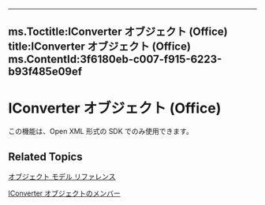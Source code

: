 

---
ms.Toctitle:IConverter オブジェクト (Office)
title:IConverter オブジェクト (Office)
ms.ContentId:3f6180eb-c007-f915-6223-b93f485e09ef
---
# IConverter オブジェクト (Office)




この機能は、Open XML 形式の SDK でのみ使用できます。

## Related Topics

[オブジェクト モデル リファレンス](499c789a-aba2-0fad-649a-0ea964cd3b5e.md)

[IConverter オブジェクトのメンバー](c8396dba-f980-18a2-0b17-29164446dc5b.md)




